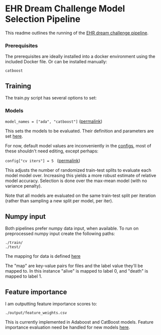 # EHR Dream Challenge Model Selection Pipeline

This readme outlines the running of the [EHR dream challenge pipeline](https://www.synapse.org/#!Synapse:syn20833371/wiki/600725).

### Prerequisites

The prerequisites are ideally installed into a docker environment using the included Docker file. Or can be installed manually: 

```
catboost
```

## Training

The train.py script has several options to set:

### Models
```model_names = ["ada", "catboost"]``` ([permalink](https://github.com/ivanbrugere/ehrdc/blob/9112f5e3b92ea6f8d8d36d5a79a251e93c68038b/app/train.py#L27)) 


This sets the models to be evaluated. Their definition and parameters are set [here](https://github.com/ivanbrugere/ehrdc/blob/9112f5e3b92ea6f8d8d36d5a79a251e93c68038b/app/model_configs.py#L313).

For now, default model values are inconveniently in the [configs](https://github.com/ivanbrugere/ehrdc/blob/9112f5e3b92ea6f8d8d36d5a79a251e93c68038b/app/model_configs.py#L258), most of these shouldn't need editing, except perhaps:

```config["cv iters"] = 5 ``` ([permalink](https://github.com/ivanbrugere/ehrdc/blob/7d9230f7e0b7326fce9b8c607f518d5513d7ab54/app/model_configs.py#L291))

This adjusts the number of randomized train-test splits to evaluate each model model over. Increasing this yields a more robust estimate of relative model accuracy. Selection is done over the max-mean model (with no variance penalty). 

Note that all models are evaluated on the same train-test split per iteration (rather than sampling a new split per model, per iter). 

## Numpy input

Both pipelines prefer numpy data input, when available. To run on preprocessed numpy input create the following paths:
```
./train/
./test/

```

The mapping for data is defined [here](https://github.com/ivanbrugere/ehrdc/blob/9112f5e3b92ea6f8d8d36d5a79a251e93c68038b/app/model_configs.py#L285)

The "map" are key-value pairs for files and the label value they'll be mapped to. In this instance "alive" is mapped to label 0, and "death" is mapped to label 1.

## Feature importance

I am outputting feature importance scores to:
```
./output/feature_weights.csv
```

This is currently implemented in Adaboost and CatBoost models. Feature importance evaluation need be handled for new models [here](https://github.com/ivanbrugere/ehrdc/blob/82d549bfc67f69373489df1da7ac56cc19061ebb/app/train.py#L70).